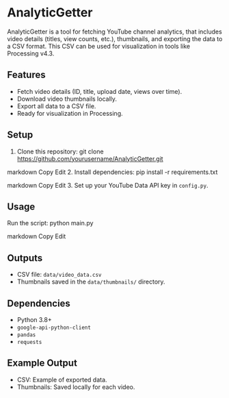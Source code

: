 # AnalyticGetter

AnalyticGetter is a tool for fetching YouTube channel analytics, that includes video details (titles, view counts, etc.), thumbnails, and exporting the data to a CSV format. This CSV can be used for visualization in tools like Processing v4.3.

## Features
- Fetch video details (ID, title, upload date, views over time).
- Download video thumbnails locally.
- Export all data to a CSV file.
- Ready for visualization in Processing.

## Setup
1. Clone this repository:
git clone https://github.com/yourusername/AnalyticGetter.git

markdown
Copy
Edit
2. Install dependencies:
pip install -r requirements.txt

markdown
Copy
Edit
3. Set up your YouTube Data API key in `config.py`.

## Usage
Run the script:
python main.py

markdown
Copy
Edit

## Outputs
- CSV file: `data/video_data.csv`
- Thumbnails saved in the `data/thumbnails/` directory.

## Dependencies
- Python 3.8+
- `google-api-python-client`
- `pandas`
- `requests`

## Example Output
- CSV: Example of exported data.
- Thumbnails: Saved locally for each video.
